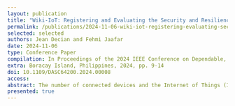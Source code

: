 ```yaml
---
layout: publication
title: "Wiki-IoT: Registering and Evaluating the Security and Resilience of Internet of Things and Connected Devices Using a Collaborative Platform"
permalink: /publications/2024-11-06-wiki-iot-registering-evaluating-security-resilience-internet-things-connected-devices-using-collaborative-platform
selected: selected
authors: Jean Decian and Fehmi Jaafar
date: 2024-11-06
type: Conference Paper
compilation: In Proceedings of the 2024 IEEE Conference on Dependable, Autonomic and Secure Computing (DASC)
extra: Boracay Island, Philippines, 2024, pp. 9-14
doi: 10.1109/DASC64200.2024.00008
access:
abstract: The number of connected devices and the Internet of Things (IoT) continues growing significantly, with global spending expected to exceed $1 trillion by 2026. Despite this growth, IoT and connected devices face security challenges, as millions of devices are reportedly involved in botnets. IoT and connected devices are more vulnerable to medium- and high-severity attacks since more than 91.5% of the IoT’s traffic is unencrypted. Governments have planned or initiated national registries of certified devices and labeling programs to address these challenges. As those registries and labels remain national, multiple governments have started signing mutual recognition between their programs, adding complexity. This motivated us to create a unified and collaborative labeling registry and a rating system that uses 12 criteria to classify IoT devices. Through multiple experiments, 52 users submitted 252 device classifications. Our proposed tool is helping us identify the criteria that define IoT and connected devices’ security.
presented: true
---
```

